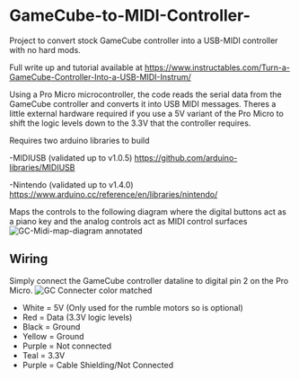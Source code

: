 # GameCube-to-MIDI-Controller-
Project to convert stock GameCube controller into a USB-MIDI controller with no hard mods. 

Full write up and tutorial available at https://www.instructables.com/Turn-a-GameCube-Controller-Into-a-USB-MIDI-Instrum/

Using a Pro Micro microcontroller, the code reads the serial data from the GameCube controller and converts it into USB MIDI messages. Theres a little external hardware required if you use a 5V variant of the Pro Micro to shift the logic levels down to the 3.3V that the controller requires. 

Requires two arduino libraries to build

  -MIDIUSB (validated up to v1.0.5) https://github.com/arduino-libraries/MIDIUSB
  
  -Nintendo (validated up to v1.4.0) https://www.arduino.cc/reference/en/libraries/nintendo/
  
  Maps the controls to the following diagram where the digital buttons act as a piano key and the analog controls act as MIDI control surfaces
  ![GC-Midi-map-diagram annotated](https://user-images.githubusercontent.com/32988623/149584996-543d8e43-b060-4464-8149-f8f04bf7f3ce.png)

## Wiring
  Simply connect the GameCube controller dataline to digital pin 2 on the Pro Micro. 
  ![GC Connecter color matched](https://user-images.githubusercontent.com/32988623/149585424-6f22aaac-7acc-4f09-a301-71f241d31069.png)
- White = 5V (Only used for the rumble motors so is optional)
- Red = Data (3.3V logic levels)
- Black = Ground
- Yellow = Ground
- Purple = Not connected
- Teal = 3.3V
- Purple = Cable Shielding/Not Connected
  
